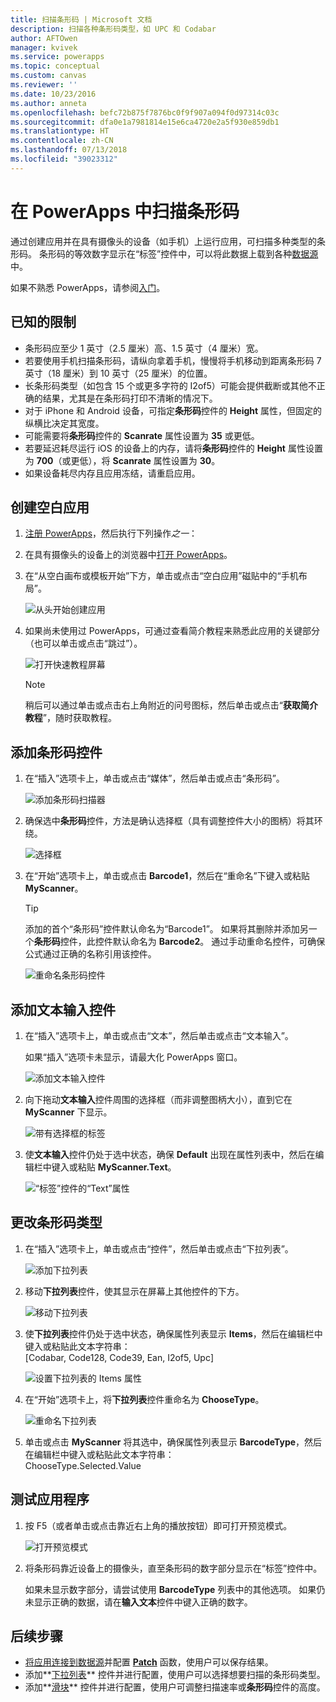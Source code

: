 ```yaml
---
title: 扫描条形码 | Microsoft 文档
description: 扫描各种条形码类型，如 UPC 和 Codabar
author: AFTOwen
manager: kvivek
ms.service: powerapps
ms.topic: conceptual
ms.custom: canvas
ms.reviewer: ''
ms.date: 10/23/2016
ms.author: anneta
ms.openlocfilehash: befc72b875f7876bc0f9f907a094f0d97314c03c
ms.sourcegitcommit: dfa0e1a7981814e15e6ca4720e2a5f930e859db1
ms.translationtype: HT
ms.contentlocale: zh-CN
ms.lasthandoff: 07/13/2018
ms.locfileid: "39023312"
---
```

# <a name="scan-a-barcode-in-powerapps"></a>在 PowerApps 中扫描条形码
通过创建应用并在具有摄像头的设备（如手机）上运行应用，可扫描多种类型的条形码。 条形码的等效数字显示在“标签”控件中，可以将此数据上载到各种[数据源](connections-list.md)中。

如果不熟悉 PowerApps，请参阅[入门](getting-started.md)。

## <a name="known-limitations"></a>已知的限制
* 条形码应至少 1 英寸（2.5 厘米）高、1.5 英寸（4 厘米）宽。
* 若要使用手机扫描条形码，请纵向拿着手机，慢慢将手机移动到距离条形码 7 英寸（18 厘米）到 10 英寸（25 厘米）的位置。
* 长条形码类型（如包含 15 个或更多字符的 I2of5）可能会提供截断或其他不正确的结果，尤其是在条形码打印不清晰的情况下。
* 对于 iPhone 和 Android 设备，可指定**条形码**控件的 **Height** 属性，但固定的纵横比决定其宽度。
* 可能需要将**条形码**控件的 **Scanrate** 属性设置为 **35** 或更低。
* 若要延迟耗尽运行 iOS 的设备上的内存，请将**条形码**控件的 **Height** 属性设置为 **700**（或更低），将 **Scanrate** 属性设置为 **30**。
* 如果设备耗尽内存且应用冻结，请重启应用。

## <a name="create-a-blank-app"></a>创建空白应用
1. [注册 PowerApps](../signup-for-powerapps.md)，然后执行下列操作*之一*：

2. 在具有摄像头的设备上的浏览器中[打开 PowerApps](https://create.powerapps.com)。

3. 在“从空白画布或模板开始”下方，单击或点击“空白应用”磁贴中的“手机布局”。

    ![从头开始创建应用](./media/scan-barcode/create-from-blank.png)

4. 如果尚未使用过 PowerApps，可通过查看简介教程来熟悉此应用的关键部分（也可以单击或点击“跳过”）。

    ![打开快速教程屏幕](./media/scan-barcode/quick-tour.png)

    > [!NOTE]
   > 稍后可以通过单击或点击右上角附近的问号图标，然后单击或点击“**获取简介教程**”，随时获取教程。

## <a name="add-a-barcode-control"></a>添加条形码控件
1. 在“插入”选项卡上，单击或点击“媒体”，然后单击或点击“条形码”。

    ![添加条形码扫描器](./media/scan-barcode/add-scanner.png)

2. 确保选中**条形码**控件，方法是确认选择框（具有调整控件大小的图柄）将其环绕。

    ![选择框](./media/scan-barcode/selection-box.png)

3. 在“开始”选项卡上，单击或点击 **Barcode1**，然后在“重命名”下键入或粘贴 **MyScanner**。

    > [!TIP]
   > 添加的首个“条形码”控件默认命名为“Barcode1”。 如果将其删除并添加另一个**条形码**控件，此控件默认命名为 **Barcode2**。 通过手动重命名控件，可确保公式通过正确的名称引用该控件。

    ![重命名条形码控件](./media/scan-barcode/rename-barcode.png)

## <a name="add-a-text-input-control"></a>添加文本输入控件
1. 在“插入”选项卡上，单击或点击“文本”，然后单击或点击“文本输入”。

    如果“插入”选项卡未显示，请最大化 PowerApps 窗口。

    ![添加文本输入控件](./media/scan-barcode/add-text-input.png)

2. 向下拖动**文本输入**控件周围的选择框（而非调整图柄大小），直到它在 **MyScanner** 下显示。

    ![带有选择框的标签](./media/scan-barcode/move-input-text.png)

3. 使**文本输入**控件仍处于选中状态，确保 **Default** 出现在属性列表中，然后在编辑栏中键入或粘贴 **MyScanner.Text**。

    ![“标签”控件的“Text”属性](./media/scan-barcode/default-text.png)

## <a name="change-the-barcode-type"></a>更改条形码类型
1. 在“插入”选项卡上，单击或点击“控件”，然后单击或点击“下拉列表”。

    ![添加下拉列表](./media/scan-barcode/insert-dropdown.png)

2. 移动**下拉列表**控件，使其显示在屏幕上其他控件的下方。

    ![移动下拉列表](./media/scan-barcode/move-dropdown.png)

3. 使**下拉列表**控件仍处于选中状态，确保属性列表显示 **Items**，然后在编辑栏中键入或粘贴此文本字符串：<br>
    [Codabar, Code128, Code39, Ean, I2of5, Upc]

    ![设置下拉列表的 Items 属性](./media/scan-barcode/items-property.png)

4. 在“开始”选项卡上，将**下拉列表**控件重命名为 **ChooseType**。

    ![重命名下拉列表](./media/scan-barcode/rename-dropdown.png)

5. 单击或点击 **MyScanner** 将其选中，确保属性列表显示 **BarcodeType**，然后在编辑栏中键入或粘贴此文本字符串：<br>
    ChooseType.Selected.Value

## <a name="test-the-app"></a>测试应用程序
1. 按 F5（或者单击或点击靠近右上角的播放按钮）即可打开预览模式。

    ![打开预览模式](./media/scan-barcode/open-preview.png)

2. 将条形码靠近设备上的摄像头，直至条形码的数字部分显示在“标签”控件中。

    如果未显示数字部分，请尝试使用 **BarcodeType** 列表中的其他选项。 如果仍未显示正确的数据，请在**输入文本**控件中键入正确的数字。

## <a name="next-steps"></a>后续步骤
* [将应用连接到数据源](add-data-connection.md)并配置 **[Patch](functions/function-patch.md)** 函数，使用户可以保存结果。
* 添加**[下拉列表](controls/control-drop-down.md)** 控件并进行配置，使用户可以选择想要扫描的条形码类型。
* 添加**[滑块](controls/control-slider.md)** 控件并进行配置，使用户可调整扫描速率或**条形码**控件的高度。
